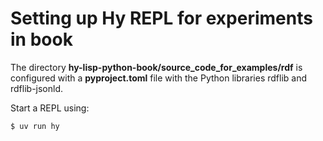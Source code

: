 # Setting up Hy REPL for experiments in book

The directory **hy-lisp-python-book/source_code_for_examples/rdf** is configured with a **pyproject.toml** file with the Python libraries rdflib and rdflib-jsonld.

Start a REPL using:

```
$ uv run hy
```

